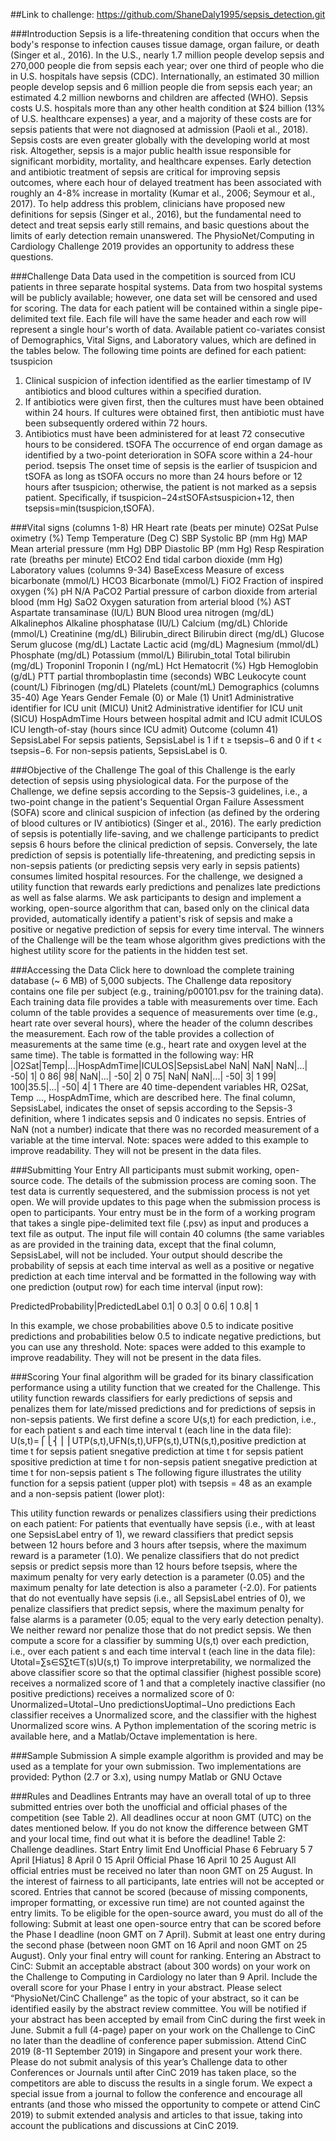##Link to challenge:
https://github.com/ShaneDaly1995/sepsis_detection.git

###Introduction
Sepsis is a life-threatening condition that occurs when the body's response to infection causes tissue damage, organ failure, or death (Singer et al., 2016). In the U.S., nearly 1.7 million people develop sepsis and 270,000 people die from sepsis each year; over one third of people who die in U.S. hospitals have sepsis (CDC). Internationally, an estimated 30 million people develop sepsis and 6 million people die from sepsis each year; an estimated 4.2 million newborns and children are affected (WHO). Sepsis costs U.S. hospitals more than any other health condition at $24 billion (13% of U.S. healthcare expenses) a year, and a majority of these costs are for sepsis patients that were not diagnosed at admission (Paoli et al., 2018). Sepsis costs are even greater globally with the developing world at most risk. Altogether, sepsis is a major public health issue responsible for significant morbidity, mortality, and healthcare expenses.
Early detection and antibiotic treatment of sepsis are critical for improving sepsis outcomes, where each hour of delayed treatment has been associated with roughly an 4-8% increase in mortality (Kumar et al., 2006; Seymour et al., 2017). To help address this problem, clinicians have proposed new definitions for sepsis (Singer et al., 2016), but the fundamental need to detect and treat sepsis early still remains, and basic questions about the limits of early detection remain unanswered. The PhysioNet/Computing in Cardiology Challenge 2019 provides an opportunity to address these questions.

###Challenge Data
Data used in the competition is sourced from ICU patients in three separate hospital systems. Data from two hospital systems will be publicly available; however, one data set will be censored and used for scoring. The data for each patient will be contained within a single pipe-delimited text file. Each file will have the same header and each row will represent a single hour's worth of data. Available patient co-variates consist of Demographics, Vital Signs, and Laboratory values, which are defined in the tables below.
The following time points are defined for each patient:
tsuspicion
1. Clinical suspicion of infection identified as the earlier timestamp of IV antibiotics and blood cultures within a specified duration.
2. If antibiotics were given first, then the cultures must have been obtained within 24 hours. If cultures were obtained first, then antibiotic must have been subsequently ordered within 72 hours.
3. Antibiotics must have been administered for at least 72 consecutive hours to be considered.
tSOFA
The occurrence of end organ damage as identified by a two-point deterioration in SOFA score within a 24-hour period.
tsepsis
The onset time of sepsis is the earlier of tsuspicion and tSOFA as long as tSOFA occurs no more than 24 hours before or 12 hours after tsuspicion; otherwise, the patient is not marked as a sepsis patient. Specifically, if tsuspicion−24≤tSOFA≤tsuspicion+12, then tsepsis=min(tsuspicion,tSOFA).

###Vital signs (columns 1-8)
HR	Heart rate (beats per minute)
O2Sat	Pulse oximetry (%)
Temp	Temperature (Deg C)
SBP	Systolic BP (mm Hg)
MAP	Mean arterial pressure (mm Hg)
DBP	Diastolic BP (mm Hg)
Resp	Respiration rate (breaths per minute)
EtCO2	End tidal carbon dioxide (mm Hg)
Laboratory values (columns 9-34)
BaseExcess	Measure of excess bicarbonate (mmol/L)
HCO3	Bicarbonate (mmol/L)
FiO2	Fraction of inspired oxygen (%)
pH	N/A
PaCO2	Partial pressure of carbon dioxide from arterial blood (mm Hg)
SaO2	Oxygen saturation from arterial blood (%)
AST	Aspartate transaminase (IU/L)
BUN	Blood urea nitrogen (mg/dL)
Alkalinephos	Alkaline phosphatase (IU/L)
Calcium	(mg/dL)
Chloride	(mmol/L)
Creatinine	(mg/dL)
Bilirubin_direct	Bilirubin direct (mg/dL)
Glucose	Serum glucose (mg/dL)
Lactate	Lactic acid (mg/dL)
Magnesium	(mmol/dL)
Phosphate	(mg/dL)
Potassium	(mmol/L)
Bilirubin_total	Total bilirubin (mg/dL)
TroponinI	Troponin I (ng/mL)
Hct	Hematocrit (%)
Hgb	Hemoglobin (g/dL)
PTT	partial thromboplastin time (seconds)
WBC	Leukocyte count (count/L)
Fibrinogen	(mg/dL)
Platelets	(count/mL)
Demographics (columns 35-40)
Age	Years
Gender	Female (0) or Male (1)
Unit1	Administrative identifier for ICU unit (MICU)
Unit2	Administrative identifier for ICU unit (SICU)
HospAdmTime	Hours between hospital admit and ICU admit
ICULOS	ICU length-of-stay (hours since ICU admit)
Outcome (column 41)
SepsisLabel	For sepsis patients, SepsisLabel is 1 if t ≥ tsepsis−6 and 0 if t < tsepsis−6. For non-sepsis patients, SepsisLabel is 0.


###Objective of the Challenge
The goal of this Challenge is the early detection of sepsis using physiological data. For the purpose of the Challenge, we define sepsis according to the Sepsis-3 guidelines, i.e., a two-point change in the patient's Sequential Organ Failure Assessment (SOFA) score and clinical suspicion of infection (as defined by the ordering of blood cultures or IV antibiotics) (Singer et al., 2016).
The early prediction of sepsis is potentially life-saving, and we challenge participants to predict sepsis 6 hours before the clinical prediction of sepsis. Conversely, the late prediction of sepsis is potentially life-threatening, and predicting sepsis in non-sepsis patients (or predicting sepsis very early in sepsis patients) consumes limited hospital resources. For the challenge, we designed a utility function that rewards early predictions and penalizes late predictions as well as false alarms.
We ask participants to design and implement a working, open-source algorithm that can, based only on the clinical data provided, automatically identify a patient's risk of sepsis and make a positive or negative prediction of sepsis for every time interval. The winners of the Challenge will be the team whose algorithm gives predictions with the highest utility score for the patients in the hidden test set.

###Accessing the Data
Click here to download the complete training database (~ 6 MB) of 5,000 subjects.
The Challenge data repository contains one file per subject (e.g., training/p00101.psv for the training data).
Each training data file provides a table with measurements over time. Each column of the table provides a sequence of measurements over time (e.g., heart rate over several hours), where the header of the column describes the measurement. Each row of the table provides a collection of measurements at the same time (e.g., heart rate and oxygen level at the same time). The table is formatted in the following way:
HR |O2Sat|Temp|...|HospAdmTime|ICULOS|SepsisLabel
NaN|  NaN| NaN|...|        -50|     1|          0
 86|   98| NaN|...|        -50|     2|          0
 75|  NaN| NaN|...|        -50|     3|          1
 99|  100|35.5|...|        -50|     4|          1
There are 40 time-dependent variables HR, O2Sat, Temp ..., HospAdmTime, which are described here. The final column, SepsisLabel, indicates the onset of sepsis according to the Sepsis-3 definition, where 1 indicates sepsis and 0 indicates no sepsis. Entries of NaN (not a number) indicate that there was no recorded measurement of a variable at the time interval.
Note: spaces were added to this example to improve readability. They will not be present in the data files.

###Submitting Your Entry
All participants must submit working, open-source code. The details of the submission process are coming soon.
The test data is currently sequestered, and the submission process is not yet open. We will provide updates to this page when the submission process is open to participants.
Your entry must be in the form of a working program that takes a single pipe-delimited text file (.psv) as input and produces a text file as output. The input file will contain 40 columns (the same variables as are provided in the training data, except that the final column, SepsisLabel, will not be included. Your output should describe the probability of sepsis at each time interval as well as a positive or negative prediction at each time interval and be formatted in the following way with one prediction (output row) for each time interval (input row):

PredictedProbability|PredictedLabel
                 0.1|             0
                 0.3|             0
                 0.6|             1
                 0.8|             1

In this example, we chose probabilities above 0.5 to indicate positive predictions and probabilities below 0.5 to indicate negative predictions, but you can use any threshold.
Note: spaces were added to this example to improve readability. They will not be present in the data files.

###Scoring
Your final algorithm will be graded for its binary classification performance using a utility function that we created for the Challenge. This utility function rewards classifiers for early predictions of sepsis and penalizes them for late/missed predictions and for predictions of sepsis in non-sepsis patients.
We first define a score U(s,t) for each prediction, i.e., for each patient s and each time interval t (each line in the data file):
U(s,t)=⎧⎩⎨⎪⎪UTP(s,t),UFN(s,t),UFP(s,t),UTN(s,t),positive prediction at time t for sepsis patient snegative prediction at time t for sepsis patient spositive prediction at time t for non-sepsis patient snegative prediction at time t for non-sepsis patient s
The following figure illustrates the utility function for a sepsis patient (upper plot) with tsepsis = 48 as an example and a non-sepsis patient (lower plot):
 
This utility function rewards or penalizes classifiers using their predictions on each patient:
For patients that eventually have sepsis (i.e., with at least one SepsisLabel entry of 1), we reward classifiers that predict sepsis between 12 hours before and 3 hours after tsepsis, where the maximum reward is a parameter (1.0). We penalize classifiers that do not predict sepsis or predict sepsis more than 12 hours before tsepsis, where the maximum penalty for very early detection is a parameter (0.05) and the maximum penalty for late detection is also a parameter (-2.0).
For patients that do not eventually have sepsis (i.e., all SepsisLabel entries of 0), we penalize classifiers that predict sepsis, where the maximum penalty for false alarms is a parameter (0.05; equal to the very early detection penalty). We neither reward nor penalize those that do not predict sepsis.
We then compute a score for a classifier by summing U(s,t) over each prediction, i.e., over each patient s and each time interval t (each line in the data file):
Utotal=∑s∈S∑t∈T(s)U(s,t)
To improve interpretability, we normalized the above classifier score so that the optimal classifier (highest possible score) receives a normalized score of 1 and that a completely inactive classifier (no positive predictions) receives a normalized score of 0:
Unormalized=Utotal−Uno predictionsUoptimal−Uno predictions
Each classifier receives a Unormalized score, and the classifier with the highest Unormalized score wins.
A Python implementation of the scoring metric is available here, and a Matlab/Octave implementation is here.

###Sample Submission
A simple example algorithm is provided and may be used as a template for your own submission. Two implementations are provided:
Python (2.7 or 3.x), using numpy
Matlab or GNU Octave

###Rules and Deadlines
Entrants may have an overall total of up to three submitted entries over both the unofficial and official phases of the competition (see Table 2).
All deadlines occur at noon GMT (UTC) on the dates mentioned below. If you do not know the difference between GMT and your local time, find out what it is before the deadline!
Table 2: Challenge deadlines.
Start	Entry limit	End
Unofficial Phase	6 February	5	7 April
[Hiatus]	8 April	0	15 April
Official Phase	16 April	10	25 August
All official entries must be received no later than noon GMT on 25 August. In the interest of fairness to all participants, late entries will not be accepted or scored. Entries that cannot be scored (because of missing components, improper formatting, or excessive run time) are not counted against the entry limits.
To be eligible for the open-source award, you must do all of the following:
Submit at least one open-source entry that can be scored before the Phase I deadline (noon GMT on 7 April).
Submit at least one entry during the second phase (between noon GMT on 16 April and noon GMT on 25 August). Only your final entry will count for ranking.
Entering an Abstract to CinC: Submit an acceptable abstract (about 300 words) on your work on the Challenge to Computing in Cardiology no later than 9 April. Include the overall score for your Phase I entry in your abstract. Please select “PhysioNet/CinC Challenge” as the topic of your abstract, so it can be identified easily by the abstract review committee. You will be notified if your abstract has been accepted by email from CinC during the first week in June.
Submit a full (4-page) paper on your work on the Challenge to CinC no later than the deadline of conference paper submission.
Attend CinC 2019 (8-11 September 2019) in Singapore and present your work there.
Please do not submit analysis of this year’s Challenge data to other Conferences or Journals until after CinC 2019 has taken place, so the competitors are able to discuss the results in a single forum. We expect a special issue from a journal to follow the conference and encourage all entrants (and those who missed the opportunity to compete or attend CinC 2019) to submit extended analysis and articles to that issue, taking into account the publications and discussions at CinC 2019.
